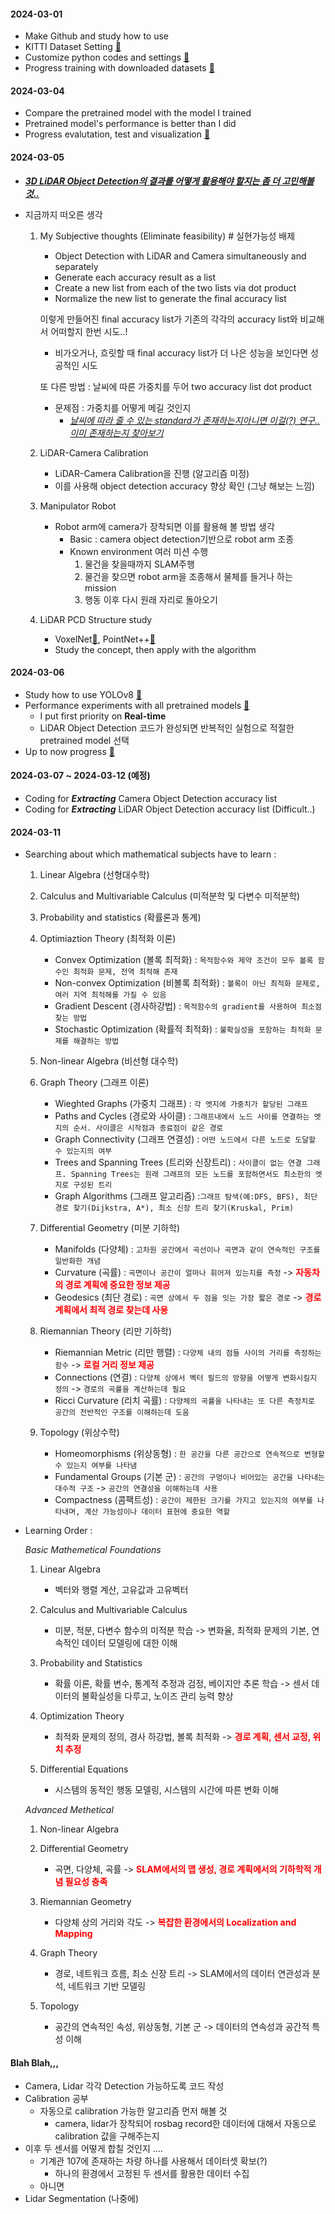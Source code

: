 #### 2024-03-01
- Make Github and study how to use
- KITTI Dataset Setting [🔗](../LiDAR_Object_Detection/PointPillars/README.md#datasets)
- Customize python codes and settings [🔗](../LiDAR_Object_Detection/PointPillars/)
- Progress training with downloaded datasets [🔗](../LiDAR_Object_Detection/PointPillars/README.md#compile)

#### 2024-03-04
- Compare the pretrained model with the model I trained
- Pretrained model's performance is better than I did
- Progress evalutation, test and visualization [🔗](../LiDAR_Object_Detection/PointPillars/README.md#evaluation)

#### 2024-03-05
- ***<U>3D LiDAR Object Detection의 결과를 어떻게 활용해야 할지는 좀 더 고민해볼것..</U>***
- 지금까지 떠오른 생각
    
    1. My Subjective thoughts (Eliminate feasibility) # 실현가능성 배제
        - Object Detection with LiDAR and Camera simultaneously and separately
        - Generate each accuracy result as a list
        - Create a new list from each of the two lists via dot product
        - Normalize the new list to generate the final accuracy list

        이렇게 만들어진 final accuracy list가 기존의 각각의 accuracy list와 비교해서 어떠할지 한번 시도..!
        - 비가오거나, 흐릿할 때 final accuracy list가 더 나은 성능을 보인다면 성공적인 시도

        또 다른 방법 : 날씨에 따른 가중치를 두어 two accuracy list dot product
        - 문제점 : 가중치를 어떻게 메길 것인지
            - *<U>날씨에 따라 줄 수 있는 standard가 존재하는지아니면 이걸(?) 연구.. 이미 존재하는지 찾아보기</U>*

    2. LiDAR-Camera Calibration
        - LiDAR-Camera Calibration을 진행 (알고리즘 미정)
        - 이를 사용해 object detection accuracy 향상 확인 (그냥 해보는 느낌)

    3. Manipulator Robot
        - Robot arm에 camera가 장착되면 이를 활용해 볼 방법 생각
            - Basic : camera object detection기반으로 robot arm 조종
            - Known environment 여러 미션 수행
                1. 물건을 찾을때까지 SLAM주행
                2. 물건을 찾으면 robot arm을 조종해서 물체를 들거나 하는 mission
                3. 행동 이후 다시 원래 자리로 돌아오기
    
    4. LiDAR PCD Structure study
        - VoxelNet[🔗](https://arxiv.org/abs/1711.06396), PointNet++[🔗](https://arxiv.org/abs/1706.02413)
        - Study the concept, then apply with the algorithm


#### 2024-03-06
- Study how to use YOLOv8 [🔗](../Camera_Object_Detection/YOLOv8/README.md#reference)
- Performance experiments with all pretrained models [🔗](../Camera_Object_Detection/YOLOv8/README.md#model-test)
    - I put first priority on **Real-time**
    - LiDAR Object Detection 코드가 완성되면 반복적인 실험으로 적절한 pretrained model 선택
- Up to now progress [🔗](../Camera_Object_Detection/YOLOv8/README.md#progress)

#### 2024-03-07 ~ 2024-03-12 (예정)
- Coding for ***Extracting*** Camera Object Detection accuracy list
- Coding for ***Extracting*** LiDAR Object Detection accuracy list (Difficult..)

#### 2024-03-11
- Searching about which mathematical subjects have to learn :
    1. Linear Algebra (선형대수학)

    2. Calculus and Multivariable Calculus (미적분학 및 다변수 미적분학)

    3. Probability and statistics (확률론과 통계)

    4. Optimiaztion Theory (최적화 이론)
        - Convex Optimization (볼록 최적화) : `목적함수와 제약 조건이 모두 볼록 함수인 최적화 문제, 전역 최적해 존재`
        - Non-convex Optimization (비볼록 최적화) : `볼록이 아닌 최적화 문제로, 여러 지역 최적해를 가질 수 있음`
        - Gradient Descent (경사하강법) : `목적함수의 gradient를 사용하여 최소점 찾는 방법`
        - Stochastic Optimization (확률적 최적화) : `불확실성을 포함하는 최적화 문제를 해결하는 방법`

    5. Non-linear Algebra (비선형 대수학)

    6. Graph Theory (그래프 이론)
        - Wieghted Graphs (가중치 그래프) : `각 엣지에 가중치가 할당된 그래프`
        - Paths and Cycles (경로와 사이클) : `그래프내에서 노드 사이를 연결하는 엣지의 순서. 사이클은 시작점과 종료점이 같은 경로`
        - Graph Connectivity (그래프 연결성) : `어떤 노드에서 다른 노드로 도달할 수 있는지의 여부`
        - Trees and Spanning Trees (트리와 신장트리) : `사이클이 없는 연결 그래프. Spanning Trees는 원래 그래프의 모든 노드를 포함하면서도 최소한의 엣지로 구성된 트리`
        - Graph Algorithms (그래프 알고리즘) :`그래프 탐색(예:DFS, BFS), 최단 경로 찾기(Dijkstra, A*), 최소 신장 트리 찾기(Kruskal, Prim)`

    7. Differential Geometry (미분 기하학)
        - Manifolds (다양체) : `고차원 공간에서 곡선이나 곡면과 같이 연속적인 구조를 일반화한 개념`
        - Curvature (곡률) : `곡면이나 공간이 얼마나 휘어져 있는지를 측정` -> **<span style="color:red"> 자동차의 경로 계획에 중요한 정보 제공 </span>**
        - Geodesics (최단 경로) : `곡면 상에서 두 점을 잇는 가장 짧은 경로` -> **<span style="color:red"> 경로 계획에서 최적 경로 찾는데 사용 </span>**

    8. Riemannian Theory (리만 기하학)
        - Riemannian Metric (리만 행렬) : `다양체 내의 점들 사이의 거리를 측정하는 함수` -> **<span style="color:red"> 로컬 거리 정보 제공 </span>**
        - Connections (연결) : `다양체 상에서 벡터 필드의 방향을 어떻게 변화시킬지 정의` -> `경로의 곡률을 계산하는데 필요`
        - Ricci Curvature (리치 곡률) : `다양체의 곡률을 나타내는 또 다른 측정치로 공간의 전반적인 구조를 이해하는데 도움`

    9. Topology (위상수학)
        - Homeomorphisms (위상동형) : `한 공간을 다른 공간으로 연속적으로 변형할 수 있는지 여부를 나타냄`
        - Fundamental Groups (기본 군) : `공간의 구멍이나 비어있는 공간을 나타내는 대수적 구조` -> `공간의 연결성을 이해하는데 사용`
        - Compactness (콤팩트성) : `공간이 제한된 크기를 가지고 있는지의 여부를 나타내며, 계산 가능성이나 데이터 표현에 중요한 역할`

- Learning Order :

    *Basic Mathemetical Foundations*
    1. Linear Algebra
        - 벡터와 행렬 계산, 고유값과 고유벡터

    2. Calculus and Multivariable Calculus
        - 미분, 적분, 다변수 함수의 미적분 학습 -> 변화율, 최적화 문제의 기본, 연속적인 데이터 모델링에 대한 이해
    
    3. Probability and Statistics
        - 확률 이론, 확률 변수, 통계적 추정과 검정, 베이지안 추론 학습 -> 센서 데이터의 불확실성을 다루고, 노이즈 관리 능력 향상
    
    4. Optimization Theory
        - 최적화 문제의 정의, 경사 하강법, 볼록 최적화 -> **<span style="color:red"> 경로 계획, 센서 교정, 위치 추정 </span>**
    
    5. Differential Equations
        - 시스템의 동적인 행동 모델링, 시스템의 시간에 따른 변화 이해
    
    *Advanced Methetical*
    1. Non-linear Algebra
    
    2. Differential Geometry
        - 곡면, 다양체, 곡률 -> **<span style="color:red"> SLAM에서의 맵 생성, 경로 계획에서의 기하학적 개념 필요성 충족 </span>**
    
    3. Riemannian Geometry
        - 다양체 상의 거리와 각도 -> **<span style="color:red"> 복잡한 환경에서의 Localization and Mapping </span>**
    
    4. Graph Theory
        - 경로, 네트워크 흐름, 최소 신장 트리 -> SLAM에서의 데이터 연관성과 분석, 네트워크 기반 모델링
    
    5. Topology
        - 공간의 연속적인 속성, 위상동형, 기본 군 -> 데이터의 연속성과 공간적 특성 이해
    




#### Blah Blah,,,
- Camera, Lidar 각각 Detection 가능하도록 코드 작성
- Calibration 공부
    - 자동으로 calibration 가능한 알고리즘 먼저 해볼 것
        - camera, lidar가 장착되어 rosbag record한 데이터에 대해서 자동으로 calibration 값을 구해주는지
- 이후 두 센서를 어떻게 합칠 것인지 .... 
    - 기계관 107에 존재하는 차량 하나를 사용해서 데이터셋 확보(?)
        - 하나의 환경에서 고정된 두 센서를 활용한 데이터 수집 
    - 아니면 
- Lidar Segmentation (나중에)

